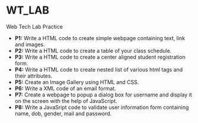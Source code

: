 # WT_LAB
Web Tech Lab Practice

  * **P1:** Write a HTML code to create simple webpage containing text, link and images.
  * **P2:** Write a HTML code to create a table of your class schedule.
  * **P3:** Write a HTML code to create a center aligned student registration form.
  * **P4:** Write a HTML code to create nested list of various html tags and their attributes.
  * **P5:** Create an Image Gallery using HTML and CSS.
  * **P6:** Write a XML code of an email format.
  * **P7:** Create a webpage to popup a dialog box for username and display it on the screen with the help of JavaScript.
  * **P8:** Write a JavaSript code to validate user information form containing name, dob, gender, mail and password.
